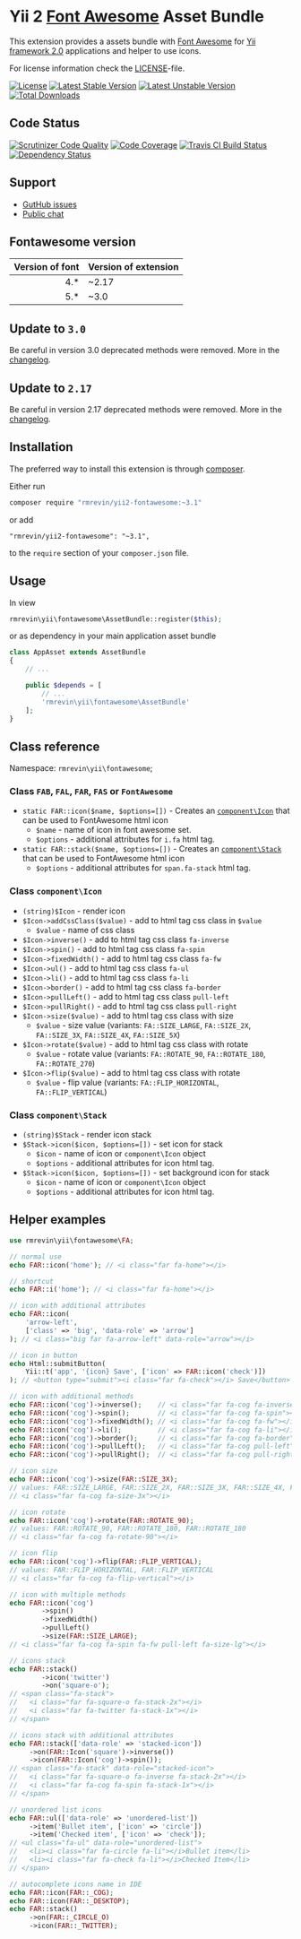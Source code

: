 Yii 2 [Font Awesome](http://fortawesome.github.io/Font-Awesome/) Asset Bundle
===============================

This extension provides a assets bundle with [Font Awesome](https://fontawesome.com/)
for [Yii framework 2.0](http://www.yiiframework.com/) applications and helper to use icons.

For license information check the [LICENSE](https://github.com/rmrevin/yii2-fontawesome/blob/master/LICENSE)-file.

[![License](https://poser.pugx.org/rmrevin/yii2-fontawesome/license.svg)](https://packagist.org/packages/rmrevin/yii2-fontawesome)
[![Latest Stable Version](https://poser.pugx.org/rmrevin/yii2-fontawesome/v/stable.svg)](https://packagist.org/packages/rmrevin/yii2-fontawesome)
[![Latest Unstable Version](https://poser.pugx.org/rmrevin/yii2-fontawesome/v/unstable.svg)](https://packagist.org/packages/rmrevin/yii2-fontawesome)
[![Total Downloads](https://poser.pugx.org/rmrevin/yii2-fontawesome/downloads.svg)](https://packagist.org/packages/rmrevin/yii2-fontawesome)

Code Status
-----------
[![Scrutinizer Code Quality](https://scrutinizer-ci.com/g/rmrevin/yii2-fontawesome/badges/quality-score.png?b=master)](https://scrutinizer-ci.com/g/rmrevin/yii2-fontawesome/?branch=master)
[![Code Coverage](https://scrutinizer-ci.com/g/rmrevin/yii2-fontawesome/badges/coverage.png?b=master)](https://scrutinizer-ci.com/g/rmrevin/yii2-fontawesome/?branch=master)
[![Travis CI Build Status](https://travis-ci.org/rmrevin/yii2-fontawesome.svg)](https://travis-ci.org/rmrevin/yii2-fontawesome)
[![Dependency Status](https://www.versioneye.com/user/projects/54119b799e16229fe00000da/badge.svg)](https://www.versioneye.com/user/projects/54119b799e16229fe00000da)

Support
-------
* [GutHub issues](https://github.com/rmrevin/yii2-fontawesome/issues)
* [Public chat](https://gitter.im/rmrevin/support)

Fontawesome version
-------------------
| Version of font | Version of extension |
| ---:|:--- |
| 4.* | ~2.17 |
| 5.* | ~3.0 |

Update to `3.0`
----------------

Be careful in version 3.0 deprecated methods were removed. More in the [changelog](https://github.com/rmrevin/yii2-fontawesome/blob/master/CHANGELOG.md).

Update to `2.17`
----------------

Be careful in version 2.17 deprecated methods were removed. More in the [changelog](https://github.com/rmrevin/yii2-fontawesome/blob/2.x/CHANGELOG.md).

Installation
------------

The preferred way to install this extension is through [composer](https://getcomposer.org/).

Either run

```bash
composer require "rmrevin/yii2-fontawesome:~3.1"
```

or add

```
"rmrevin/yii2-fontawesome": "~3.1",
```

to the `require` section of your `composer.json` file.

Usage
-----

In view

```php
rmrevin\yii\fontawesome\AssetBundle::register($this);

```

or as dependency in your main application asset bundle

```php
class AppAsset extends AssetBundle
{
	// ...

	public $depends = [
		// ...
		'rmrevin\yii\fontawesome\AssetBundle'
	];
}

```

Class reference
---------------

Namespace: `rmrevin\yii\fontawesome`;

### Class `FAB`, `FAL`, `FAR`, `FAS` or `FontAwesome`

* `static FAR::icon($name, $options=[])` - Creates an [`component\Icon`](#class-componenticon) that can be used to FontAwesome html icon
  * `$name` - name of icon in font awesome set.
  * `$options` - additional attributes for `i.fa` html tag.
* `static FAR::stack($name, $options=[])` - Creates an [`component\Stack`](#class-componentstack) that can be used to FontAwesome html icon
  * `$options` - additional attributes for `span.fa-stack` html tag.

### Class `component\Icon`

* `(string)$Icon` - render icon
* `$Icon->addCssClass($value)` - add to html tag css class in `$value`
  * `$value` - name of css class
* `$Icon->inverse()` - add to html tag css class `fa-inverse`
* `$Icon->spin()` - add to html tag css class `fa-spin`
* `$Icon->fixedWidth()` - add to html tag css class `fa-fw`
* `$Icon->ul()` - add to html tag css class `fa-ul`
* `$Icon->li()` - add to html tag css class `fa-li`
* `$Icon->border()` - add to html tag css class `fa-border`
* `$Icon->pullLeft()` - add to html tag css class `pull-left`
* `$Icon->pullRight()` - add to html tag css class `pull-right`
* `$Icon->size($value)` - add to html tag css class with size
  * `$value` - size value (variants: `FA::SIZE_LARGE`, `FA::SIZE_2X`, `FA::SIZE_3X`, `FA::SIZE_4X`, `FA::SIZE_5X`)
* `$Icon->rotate($value)` - add to html tag css class with rotate
  * `$value` - rotate value (variants: `FA::ROTATE_90`, `FA::ROTATE_180`, `FA::ROTATE_270`)
* `$Icon->flip($value)` - add to html tag css class with rotate
  * `$value` - flip value (variants: `FA::FLIP_HORIZONTAL`, `FA::FLIP_VERTICAL`)

### Class `component\Stack`

* `(string)$Stack` - render icon stack
* `$Stack->icon($icon, $options=[])` - set icon for stack
  * `$icon` - name of icon or `component\Icon` object
  * `$options` - additional attributes for icon html tag.
* `$Stack->icon($icon, $options=[])` - set background icon for stack
  * `$icon` - name of icon or `component\Icon` object
  * `$options` - additional attributes for icon html tag.

Helper examples
---------------

```php
use rmrevin\yii\fontawesome\FA;

// normal use
echo FAR::icon('home'); // <i class="far fa-home"></i>

// shortcut
echo FAR::i('home'); // <i class="far fa-home"></i>

// icon with additional attributes
echo FAR::icon(
    'arrow-left', 
    ['class' => 'big', 'data-role' => 'arrow']
); // <i class="big far fa-arrow-left" data-role="arrow"></i>

// icon in button
echo Html::submitButton(
    Yii::t('app', '{icon} Save', ['icon' => FAR::icon('check')])
); // <button type="submit"><i class="far fa-check"></i> Save</button>

// icon with additional methods
echo FAR::icon('cog')->inverse();    // <i class="far fa-cog fa-inverse"></i>
echo FAR::icon('cog')->spin();       // <i class="far fa-cog fa-spin"></i>
echo FAR::icon('cog')->fixedWidth(); // <i class="far fa-cog fa-fw"></i>
echo FAR::icon('cog')->li();         // <i class="far fa-cog fa-li"></i>
echo FAR::icon('cog')->border();     // <i class="far fa-cog fa-border"></i>
echo FAR::icon('cog')->pullLeft();   // <i class="far fa-cog pull-left"></i>
echo FAR::icon('cog')->pullRight();  // <i class="far fa-cog pull-right"></i>

// icon size
echo FAR::icon('cog')->size(FAR::SIZE_3X);
// values: FAR::SIZE_LARGE, FAR::SIZE_2X, FAR::SIZE_3X, FAR::SIZE_4X, FAR::SIZE_5X
// <i class="far fa-cog fa-size-3x"></i>

// icon rotate
echo FAR::icon('cog')->rotate(FAR::ROTATE_90); 
// values: FAR::ROTATE_90, FAR::ROTATE_180, FAR::ROTATE_180
// <i class="far fa-cog fa-rotate-90"></i>

// icon flip
echo FAR::icon('cog')->flip(FAR::FLIP_VERTICAL); 
// values: FAR::FLIP_HORIZONTAL, FAR::FLIP_VERTICAL
// <i class="far fa-cog fa-flip-vertical"></i>

// icon with multiple methods
echo FAR::icon('cog')
        ->spin()
        ->fixedWidth()
        ->pullLeft()
        ->size(FAR::SIZE_LARGE);
// <i class="far fa-cog fa-spin fa-fw pull-left fa-size-lg"></i>

// icons stack
echo FAR::stack()
        ->icon('twitter')
        ->on('square-o');
// <span class="fa-stack">
//   <i class="far fa-square-o fa-stack-2x"></i>
//   <i class="far fa-twitter fa-stack-1x"></i>
// </span>

// icons stack with additional attributes
echo FAR::stack(['data-role' => 'stacked-icon'])
     ->on(FAR::Icon('square')->inverse())
     ->icon(FAR::Icon('cog')->spin());
// <span class="fa-stack" data-role="stacked-icon">
//   <i class="far fa-square-o fa-inverse fa-stack-2x"></i>
//   <i class="far fa-cog fa-spin fa-stack-1x"></i>
// </span>

// unordered list icons 
echo FAR::ul(['data-role' => 'unordered-list'])
     ->item('Bullet item', ['icon' => 'circle'])
     ->item('Checked item', ['icon' => 'check']);
// <ul class="fa-ul" data-role="unordered-list">
//   <li><i class="far fa-circle fa-li"></i>Bullet item</li>
//   <li><i class="far fa-check fa-li"></i>Checked Item</li>
// </span>

// autocomplete icons name in IDE
echo FAR::icon(FAR::_COG);
echo FAR::icon(FAR::_DESKTOP);
echo FAR::stack()
     ->on(FAR::_CIRCLE_O)
     ->icon(FAR::_TWITTER);
```
